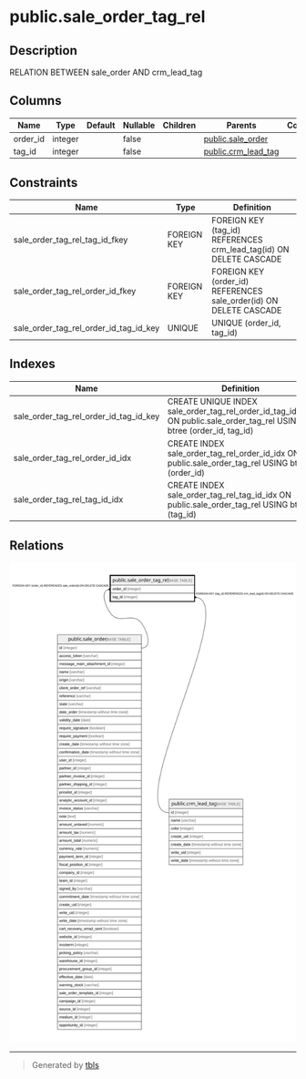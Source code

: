 # public.sale_order_tag_rel

## Description

RELATION BETWEEN sale_order AND crm_lead_tag

## Columns

| Name | Type | Default | Nullable | Children | Parents | Comment |
| ---- | ---- | ------- | -------- | -------- | ------- | ------- |
| order_id | integer |  | false |  | [public.sale_order](public.sale_order.md) |  |
| tag_id | integer |  | false |  | [public.crm_lead_tag](public.crm_lead_tag.md) |  |

## Constraints

| Name | Type | Definition |
| ---- | ---- | ---------- |
| sale_order_tag_rel_tag_id_fkey | FOREIGN KEY | FOREIGN KEY (tag_id) REFERENCES crm_lead_tag(id) ON DELETE CASCADE |
| sale_order_tag_rel_order_id_fkey | FOREIGN KEY | FOREIGN KEY (order_id) REFERENCES sale_order(id) ON DELETE CASCADE |
| sale_order_tag_rel_order_id_tag_id_key | UNIQUE | UNIQUE (order_id, tag_id) |

## Indexes

| Name | Definition |
| ---- | ---------- |
| sale_order_tag_rel_order_id_tag_id_key | CREATE UNIQUE INDEX sale_order_tag_rel_order_id_tag_id_key ON public.sale_order_tag_rel USING btree (order_id, tag_id) |
| sale_order_tag_rel_order_id_idx | CREATE INDEX sale_order_tag_rel_order_id_idx ON public.sale_order_tag_rel USING btree (order_id) |
| sale_order_tag_rel_tag_id_idx | CREATE INDEX sale_order_tag_rel_tag_id_idx ON public.sale_order_tag_rel USING btree (tag_id) |

## Relations

![er](public.sale_order_tag_rel.svg)

---

> Generated by [tbls](https://github.com/k1LoW/tbls)
